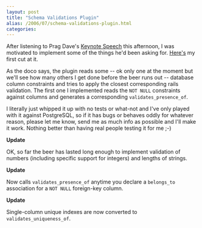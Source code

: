 ```yaml
---
layout: post
title: "Schema Validations Plugin"
alias: /2006/07/schema-validations-plugin.html
categories:
---
```

After listening to Prag Dave's [Keynote Speech](http://blog.scribestudio.com/articles/2006/06/30/railsconf-2006-keynote-series-dave-thomas) this afternoon, I was motivated to implement some of the things he'd been asking for. [Here's](https://github.com/harukizaemon/redhillonrails/tree/master/schema_validations) my first cut at it.

As the doco says, the plugin reads some -- ok only one at the moment but we'll see how many others I get done before the beer runs out -- database column constraints and tries to apply the closest corresponding rails validation. The first one I implemented reads the `NOT NULL` constraints against columns and generates a corresponding `validates_presence_of`.

I literally just whipped it up with no tests or what-not and I've only played with it against PostgreSQL, so if it has bugs or behaves oddly for whatever reason, please let me know, send me as much info as possible and I'll make it work. Nothing better than having real people testing it for me ;-)

**Update**

OK, so far the beer has lasted long enough to implement validation of numbers (including specific support for integers) and lengths of strings.

**Update**

Now calls `validates_presence_of` anytime you declare a `belongs_to` association for a `NOT NULL` foreign-key column.

**Update**

Single-column unique indexes are now converted to `validates_uniqueness_of`.
